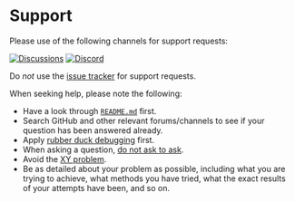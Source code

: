 # Support

Please use of the following channels for support requests:

[![Discussions](https://img.shields.io/github/discussions/vezel-dev/cathode?color=teal)](https://github.com/vezel-dev/cathode/discussions/categories/questions)
[![Discord](https://img.shields.io/discord/960716713136095232?color=peru&label=discord)](https://discord.gg/UvAU4KTS8Q)

Do *not* use the
[issue tracker](https://github.com/vezel-dev/cathode/issues) for support
requests.

When seeking help, please note the following:

* Have a look through [`README.md`](README.md) first.
* Search GitHub and other relevant forums/channels to see if your question has
  been answered already.
* Apply [rubber duck debugging](https://rubberduckdebugging.com) first.
* When asking a question, [do not ask to ask](https://dontasktoask.com).
* Avoid the [XY problem](https://xyproblem.info).
* Be as detailed about your problem as possible, including what you are trying
  to achieve, what methods you have tried, what the exact results of your
  attempts have been, and so on.
